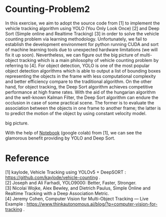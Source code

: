 # Counting-Problem2

In this exercise, we aim to adopt the source code from [1] to implement the vehicle tracking algorithm using YOLO (You Only Look Once) [2] and Deep Sort (Simple online and Realtime Tracking) [3] in order to solve the vehicle counting problem via learning methodology. Unfortunately, we fail to establish the development environment for python running CUDA and sort of machine learning tools due to unexpected hardware limitations (we will fix it up soon). Nevertheless, we can figure out the big picture of multi-object tracking which is a main philosophy of vehicle counting problem by referring to [4]. For object detection, YOLO is one of the most popular object detection algorithms which is able to output a list of bounding boxes representing the objects in the frame with less computational complexity and better efficiency compare to the traditional algorithm. On the other hand, for object tracking, the Deep Sort algorithm achieves competitive performance at high frame rates. With the aid of the hungarian algorithm and the well-known Kalman Filter, the Deep Sort algorithm can endure the occlusion in case of some practical scene. The former is to evaluate the association between the objects in one frame to another frame; the latter is to predict the motion of the object by using constant velocity model.  

big picture.



With the help of [Notebook](https://colab.research.google.com/drive/15pgDMnvXa-ZgGMeZkbbpg-gqa5Nttfi3?usp=sharing "link") (google colab) from [1], we can see the glamorous benefit providing by YOLO and Deep Sort.











# Reference
[1] kaylode, Vehicle Tracking using YOLOv5 + DeepSORT : https://github.com/kaylode/vehicle-counting .  
[2] Joseph and Ali Farhadi, YOLO9000: Better, Faster, Stronger.  
[3] Nicolai Wojke, Alex Bewley, and Dietrich Paulus, Simple Online and Realtime Tracking with a Deep Association Metric.  
[4] Jeremy Cohen, Computer Vision for Multi-Object Tracking — Live Example : https://www.thinkautonomous.ai/blog/?p=computer-vision-for-tracking .
